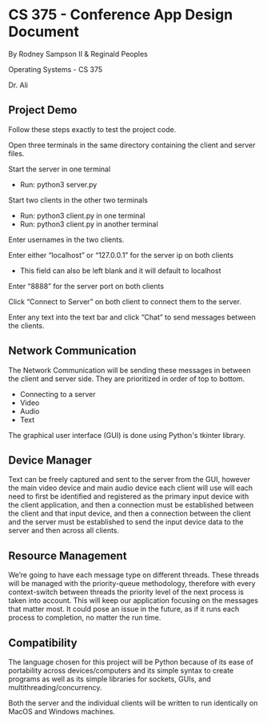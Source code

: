 # CS 375 - Conference App Design Document

By Rodney Sampson II & Reginald Peoples

Operating Systems - CS 375

Dr. Ali

## Project Demo

Follow these steps exactly to test the project code.

Open three terminals in the same directory containing the client and server files.

Start the server in one terminal
- Run: python3 server.py
 
Start two clients in the other two terminals
- Run: python3 client.py in one terminal
- Run: python3 client.py in another terminal

Enter usernames in the two clients.

Enter either “localhost” or “127.0.0.1” for the server ip on both clients
- This field can also be left blank and it will default to localhost

Enter “8888” for the server port on both clients

Click “Connect to Server” on both client to connect them to the server.

Enter any text into the text bar and click “Chat” to send messages between the clients.

## Network Communication

The Network Communication will be sending these messages in between the client and server side. They are prioritized in order of top to bottom.

-	Connecting to a server
-   Video
-   Audio
-   Text

The graphical user interface (GUI) is done using Python's tkinter library.

## Device Manager

Text can be freely captured and sent to the server from the GUI, however the main video device and main audio device each client will use will each need to first be identified and registered as the primary input device with the client application, and then a connection must be established between the client and that input device, and then a connection between the client and the server must be established to send the input device data to the server and then across all clients.

## Resource Management

We’re going to have each message type on different threads. These threads will be managed with the priority-queue methodology, therefore with every context-switch between threads the priority level of the next process is taken into account. This will keep our application focusing on the messages that matter most. It could pose an issue in the future, as if it runs each process to completion, no matter the run time.

## Compatibility

The language chosen for this project will be Python because of its ease of portability across devices/computers and its simple syntax to create programs as well as its simple libraries for sockets, GUIs, and multithreading/concurrency.

Both the server and the individual clients will be written to run identically on MacOS and Windows machines.

